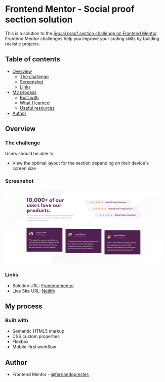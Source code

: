 # Frontend Mentor - Social proof section solution

This is a solution to the [Social proof section challenge on Frontend Mentor](https://www.frontendmentor.io/challenges/social-proof-section-6e0qTv_bA). Frontend Mentor challenges help you improve your coding skills by building realistic projects. 

## Table of contents

- [Overview](#overview)
  - [The challenge](#the-challenge)
  - [Screenshot](#screenshot)
  - [Links](#links)
- [My process](#my-process)
  - [Built with](#built-with)
  - [What I learned](#what-i-learned)
  - [Useful resources](#useful-resources)
- [Author](#author)

## Overview

### The challenge

Users should be able to:

- View the optimal layout for the section depending on their device's screen size

### Screenshot

![](./assets/images/desktop-screenshot.png)

### Links

- Solution URL: [Frontendmentor](https://www.frontendmentor.io/solutions/social-proof-section-with-html-css-flexbox-t_2_Yf6Ji)
- Live Site URL: [Netlify](https://thirsty-jepsen-9633a1.netlify.app/)

## My process

### Built with

- Semantic HTML5 markup
- CSS custom properties
- Flexbox
- Mobile-first workflow
## Author

- Frontend Mentor - [@fernandoprestes](https://www.frontendmentor.io/profile/fernandoprestes)

